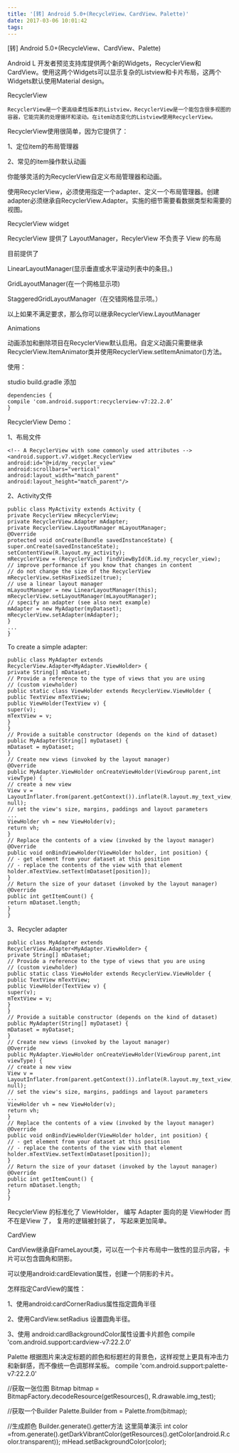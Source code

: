 ```yaml
---
title: '[转] Android 5.0+(RecycleView、CardView、Palette)'
date: 2017-03-06 10:01:42
tags:
---
```

[转] Android 5.0+(RecycleView、CardView、Palette)

﻿Android L 开发者预览支持库提供两个新的Widgets，RecyclerView和CardView。使用这两个Widgets可以显示复杂的Listview和卡片布局，这两个Widgets默认使用Material design。

RecyclerView

    RecyclerView是一个更高级柔性版本的Listview，RecyclerView是一个能包含很多视图的容器，它能完美的处理循环和滚动。在item动态变化的Listview使用RecyclerView。
RecyclerView使用很简单，因为它提供了：

1、定位item的布局管理器

2、常见的item操作默认动画



你能够灵活的为RecyclerView自定义布局管理器和动画。

使用RecyclerView，必须使用指定一个adapter、定义一个布局管理器。创建adapter必须继承自RecyclerView.Adapter。实施的细节需要看数据类型和需要的视图。



   RecyclerView widget





RecyclerView 提供了 LayoutManager，RecylerView 不负责子 View 的布局

目前提供了

LinearLayoutManager(显示垂直或水平滚动列表中的条目。)

GridLayoutManager(在一个网格显示项)

StaggeredGridLayoutManager（在交错网格显示项。）

以上如果不满足要求，那么你可以继承RecyclerView.LayoutManager


Animations

动画添加和删除项目在RecyclerView默认启用。自定义动画只需要继承RecyclerView.ItemAnimator类并使用RecyclerView.setItemAnimator()方法。



使用：

studio build.gradle  添加

	dependencies {
	compile 'com.android.support:recyclerview-v7:22.2.0’
	}




RecyclerView Demo：

1、布局文件


	<!-- A RecyclerView with some commonly used attributes -->
	<android.support.v7.widget.RecyclerView
	android:id="@+id/my_recycler_view"
	android:scrollbars="vertical"
	android:layout_width="match_parent"
	android:layout_height="match_parent"/>

2、Activity文件


	public class MyActivity extends Activity {
	private RecyclerView mRecyclerView;
	private RecyclerView.Adapter mAdapter;
	private RecyclerView.LayoutManager mLayoutManager;
	@Override
	protected void onCreate(Bundle savedInstanceState) {
	super.onCreate(savedInstanceState);
	setContentView(R.layout.my_activity);
	mRecyclerView = (RecyclerView) findViewById(R.id.my_recycler_view);
	// improve performance if you know that changes in content
	// do not change the size of the RecyclerView
	mRecyclerView.setHasFixedSize(true);
	// use a linear layout manager
	mLayoutManager = new LinearLayoutManager(this);
	mRecyclerView.setLayoutManager(mLayoutManager);
	// specify an adapter (see also next example)
	mAdapter = new MyAdapter(myDataset);
	mRecyclerView.setAdapter(mAdapter);
	}
	...
	}

To create a simple adapter:


	public class MyAdapter extends RecyclerView.Adapter<MyAdapter.ViewHolder> {
	private String[] mDataset;
	// Provide a reference to the type of views that you are using
	// (custom viewholder)
	public static class ViewHolder extends RecyclerView.ViewHolder {
	public TextView mTextView;
	public ViewHolder(TextView v) {
	super(v);
	mTextView = v;
	}
	}
	// Provide a suitable constructor (depends on the kind of dataset)
	public MyAdapter(String[] myDataset) {
	mDataset = myDataset;
	}
	// Create new views (invoked by the layout manager)
	@Override
	public MyAdapter.ViewHolder onCreateViewHolder(ViewGroup parent,int viewType) {
	// create a new view
	View v = LayoutInflater.from(parent.getContext()).inflate(R.layout.my_text_view, null);
	// set the view's size, margins, paddings and layout parameters
	...
	ViewHolder vh = new ViewHolder(v);
	return vh;
	}
	// Replace the contents of a view (invoked by the layout manager)
	@Override
	public void onBindViewHolder(ViewHolder holder, int position) {
	// - get element from your dataset at this position
	// - replace the contents of the view with that element
	holder.mTextView.setText(mDataset[position]);
	}
	// Return the size of your dataset (invoked by the layout manager)
	@Override
	public int getItemCount() {
	return mDataset.length;
	}
	}


3、Recycler adapter


	public class MyAdapter extends RecyclerView.Adapter<MyAdapter.ViewHolder> {
	private String[] mDataset;
	// Provide a reference to the type of views that you are using
	// (custom viewholder)
	public static class ViewHolder extends RecyclerView.ViewHolder {
	public TextView mTextView;
	public ViewHolder(TextView v) {
	super(v);
	mTextView = v;
	}
	}
	// Provide a suitable constructor (depends on the kind of dataset)
	public MyAdapter(String[] myDataset) {
	mDataset = myDataset;
	}
	// Create new views (invoked by the layout manager)
	@Override
	public MyAdapter.ViewHolder onCreateViewHolder(ViewGroup parent,int viewType) {
	// create a new view
	View v = LayoutInflater.from(parent.getContext()).inflate(R.layout.my_text_view, null);
	// set the view's size, margins, paddings and layout parameters
	...
	ViewHolder vh = new ViewHolder(v);
	return vh;
	}
	// Replace the contents of a view (invoked by the layout manager)
	@Override
	public void onBindViewHolder(ViewHolder holder, int position) {
	// - get element from your dataset at this position
	// - replace the contents of the view with that element
	holder.mTextView.setText(mDataset[position]);
	}
	// Return the size of your dataset (invoked by the layout manager)
	@Override
	public int getItemCount() {
	return mDataset.length;
	}
	}


RecyclerView 的标准化了 ViewHolder， 编写 Adapter 面向的是 ViewHoder 而不在是View 了， 复用的逻辑被封装了， 写起来更加简单。

CardView

CardView继承自FrameLayout类，可以在一个卡片布局中一致性的显示内容，卡片可以包含圆角和阴影。

可以使用android:cardElevation属性，创建一个阴影的卡片。

怎样指定CardView的属性：

1、使用android:cardCornerRadius属性指定圆角半径

2、使用CardView.setRadius 设置圆角半径。

3、使用 android:cardBackgroundColor属性设置卡片颜色
compile 'com.android.support:cardview-v7:22.2.0’

Palette
根据图片来决定标题的颜色和标题栏的背景色，这样视觉上更具有冲击力和新鲜感，而不像统一色调那样呆板。
compile 'com.android.support:palette-v7:22.2.0'

//获取一张位图
Bitmap bitmap = BitmapFactory.decodeResource(getResources(), R.drawable.img_test);

//获取一个Builder
Palette.Builder from = Palette.from(bitmap);

//生成颜色 Builder.generate().getter方法 这里简单演示
int color =from.generate().getDarkVibrantColor(getResources().getColor(android.R.color.transparent));
mHead.setBackgroundColor(color);